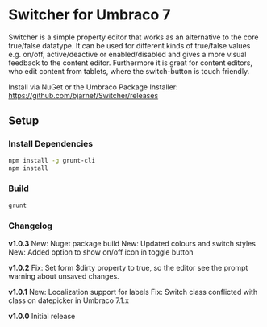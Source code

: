 # Switcher for Umbraco 7

Switcher is a simple property editor that works as an alternative to the core true/false datatype.
It can be used for different kinds of true/false values e.g. on/off, active/deactive or enabled/disabled and gives a more visual feedback to the content editor. Furthermore it is great for content editors, who edit content from tablets, where the switch-button is touch friendly.

Install via NuGet or the Umbraco Package Installer: https://github.com/bjarnef/Switcher/releases

## Setup

### Install Dependencies

```bash
npm install -g grunt-cli
npm install
```

### Build

```bash
grunt
```

### Changelog

**v1.0.3**
New: Nuget package build
New: Updated colours and switch styles
New: Added option to show on/off icon in toggle button

**v1.0.2**
Fix: Set form $dirty property to true, so the editor see the prompt warning about unsaved changes.

**v1.0.1**
New: Localization support for labels
Fix: Switch class conflicted with class on datepicker in Umbraco 7.1.x

**v1.0.0**
Initial release